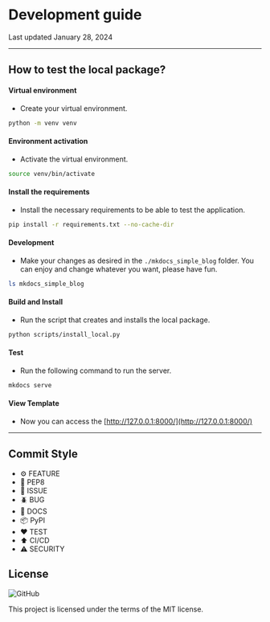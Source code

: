 # Development guide

Last updated January 28, 2024

---

## How to test the local package?

#### Virtual environment

- Create your virtual environment.

```bash
python -m venv venv
```

#### Environment activation

- Activate the virtual environment.

```bash
source venv/bin/activate
```

#### Install the requirements

- Install the necessary requirements to be able to test the application.

```bash
pip install -r requirements.txt --no-cache-dir
```

#### Development

- Make your changes as desired in the `./mkdocs_simple_blog` folder. You can enjoy and change whatever you want, please have fun.

```bash
ls mkdocs_simple_blog
```

#### Build and Install

- Run the script that creates and installs the local package.


```bash
python scripts/install_local.py
```

#### Test

- Run the following command to run the server.

```bash
mkdocs serve
```

#### View Template

- Now you can access the [http://127.0.0.1:8000/](http://127.0.0.1:8000/)

---

## Commit Style

- ⚙️ FEATURE
- 📝 PEP8
- 📌 ISSUE
- 🪲 BUG
- 📘 DOCS
- 📦 PyPI
- ❤️️ TEST
- ⬆️ CI/CD
- ⚠️ SECURITY

## License

![GitHub](https://img.shields.io/github/license/dpoulopoulos/mkdocs-mini-blog?style=flat-square)

This project is licensed under the terms of the MIT license.
